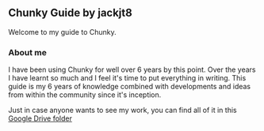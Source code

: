 ## Chunky Guide by jackjt8

Welcome to my guide to Chunky.

### About me

I have been using Chunky for well over 6 years by this point. Over the years I have learnt so much and I feel it's time to put everything in writing. This guide is my 6 years of knowledge combined with developments and ideas from within the community since it's inception.

Just in case anyone wants to see my work, you can find all of it in this [Google Drive folder](https://drive.google.com/drive/folders/0B_SPuj2L5KJSSmpwOVlFWlJtWE0?usp=sharing)